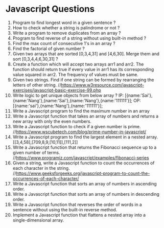 # Javascript Questions
1. Program to find longest word in a given sentence ?
2. How to check whether a string is palindrome or not ?
3. Write a program to remove duplicates from an array ?
4. Program to find reverse of a string without using built-in method ?
5. Find the max count of consecutive 1's in an array ?
6. Find the factorial of given number ?
7. Given two arrays that are sorted [0,3,4,31] and [4,6,30]. Merge them and sort [0,3,4,4,6,30,31] ?
8. Create a function which will accept two arrays arr1 and arr2. The function should return true if every value in arr1 has its corresponding value squared in arr2. The frequency of values must be same.
9. Given two strings. Find if one string can be formed by rearranging the letters of other string. //https://www.w3resource.com/javascript-exercises/javascript-basic-exercise-99.php
10. Write logic to get unique objects from below array ?
IP: [{name:'Sai'},{name:'Nang'},{name:'Sai'},{name:'Nang'},{name:'111111'}];
OP: [{name:'sai'},{name:'Nang'},{name:'111111'}];
11. Write a Javascript program to find the maximum number in an array
12. Write a Javascript function that takes an array of numbers and returns a new array with only the even numbers.
13. Write a Javascript function to check if a given number is prime. //https://www.wscubetech.com/blog/prime-number-in-javascript/
14. Write a Javascript program to find the largest element in a nested array.
[[3,4,58],[709,8,9,[10,11]],[111,2]]
15. Write a Javascript function that returns the Fibonacci sequence up to a given number of terms. //https://www.programiz.com/javascript/examples/fibonacci-series
16. Given a string, write a Javascript function to count the occurrences of each character in the string. //https://www.geeksforgeeks.org/javascript-program-to-count-the-occurrences-of-each-character/
17. Write a Javascript function that sorts an array of numbers in ascending order.
18. Write a Javascript function that sorts an array of numbers in descending order.
19. Write a Javascript function that reverses the order of words in a sentence without using the built-in reverse method.
20. Implement a Javascript function that flattens a nested array into a single-dimensional array.